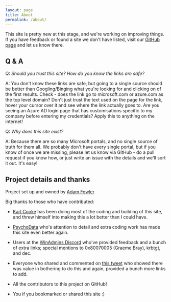 ```yaml
---
layout: page
title: About
permalink: /about/
---
```


This site is pretty new at this stage, and we're working on improving things. If you have feedback or found a site we don't have listed, visit our [GitHub page](https://github.com/adamfowlerit/msportals.xyz) and let us know there.

## Q & A

Q: *Should you trust this site? How do you know the links are safe?*

A: You don't know these links are safe, but going to a single source should be better than Googling/Binging what you're looking for and clicking on of the first results. Check - does the link go to microsoft.com or azure.com as the top level domain? Don't just trust the text used on the page for the link, hover your cursor over it and see where the link actually goes to. Are you seeing an Azure AD login page that has customisations specific to my company before entering my credentials? Apply this to anything on the internet!


Q: *Why does this site exist?*

A: Because there are so many Microsoft portals, and no single source of truth for them all. We probably don't have every single portal, but if you know of once we are missing, please let us know via GitHub - do a pull request if you know how, or just write an issue with the details and we'll sort it out. It's easy!


## Project details and thanks

Project set up and owned by [Adam Fowler](https://adamfowlerit.com)

Big thanks to those who have contributed:

- [Karl Cooke](https://twitter.com/Karl_ITNerd) has been doing most of the coding and building of this site, and threw himself into making this a lot better than I could have.

- [PsychoData](https://www.contoso.one/) who's attention to detail and extra coding work has made this site even better again.

- Users at the [WinAdmins Discord](https://winadmins.io/discord) who've provided feedback and a bunch of extra links; special mentions to 0x80070005 (Graeme Bray), krbtgt, and dec.

- Everyone who shared and commented on [this tweet](https://twitter.com/AdamFowler_IT/status/1321959895839600640) who showed there was value in bothering to do this and again, provided a bunch more links to add.

- All the contributors to this project on GitHub!

- You if you bookmarked or shared this site :)
